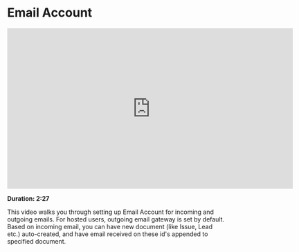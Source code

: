# Email Account

<iframe width="660" height="371" src="https://www.youtube.com/embed/" frameborder="0" allowfullscreen></iframe>

**Duration: 2:27**

This video walks you through setting up Email Account for incoming and outgoing emails. For hosted users, outgoing email gateway is set by default. Based on incoming email, you can have new document (like Issue, Lead etc.) auto-created, and have email received on these id's appended to specified document.
